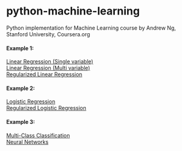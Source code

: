 # python-machine-learning
Python implementation for Machine Learning course by Andrew Ng, Stanford University, Coursera.org

#### Example 1:
<a href="http://nbviewer.jupyter.org/github/paroonk/python-machine-learning/blob/master/Exercise%201/Ex1_Linear%20Regression%20%28Single%20variable%29.ipynb">Linear Regression (Single variable)</a><br/>
<a href="http://nbviewer.jupyter.org/github/paroonk/python-machine-learning/blob/master/Exercise%201/Ex1_Linear%20Regression%20%28Multi%20variable%29.ipynb">Linear Regression (Multi variable)</a><br/>
<a href="http://nbviewer.jupyter.org/github/paroonk/python-machine-learning/blob/master/Exercise%201/Ex1_Regularized%20Linear%20Regression.ipynb">Regularized Linear Regression</a><br/>
#### Example 2:
<a href="http://nbviewer.jupyter.org/github/paroonk/python-machine-learning/blob/master/Exercise%202/Ex2_Logistic%20Regression.ipynb">Logistic Regression</a><br/>
<a href="http://nbviewer.jupyter.org/github/paroonk/python-machine-learning/blob/master/Exercise%202/Ex2_Regularized%20Logistic%20Regression.ipynb">Regularized Logistic Regression</a><br/>
#### Example 3:
<a href="http://nbviewer.jupyter.org/github/paroonk/python-machine-learning/blob/master/Exercise%203/Ex3_Multi-Class%20Classification.ipynb">Multi-Class Classification</a><br/>
<a href="http://nbviewer.jupyter.org/github/paroonk/python-machine-learning/blob/master/Exercise%203/Ex3_Neural%20Networks.ipynb">Neural Networks</a><br/>

